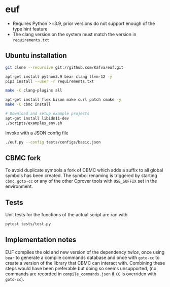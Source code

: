 # euf
* Requires Python >=3.9, prior versions do not support enough of the type hint feature
* The clang version on the system must match the version in `requirements.txt`

## Ubuntu installation
```sh
git clone --recursive git://github.com/Kafva/euf.git

apt-get install python3.9 bear clang llvm-12 -y
pip3 install --user -r requirements.txt

make -C clang-plugins all

apt-get install flex bison make curl patch cmake -y
make -C cbmc install

# Download and setup example projects
apt-get install libidn11-dev
./scripts/examples_env.sh
```

Invoke with a JSON config file
```sh
./euf.py --config tests/configs/basic.json
```

## CBMC fork
To avoid duplicate symbols a fork of CBMC which adds a suffix to all global symbols has been created. The symbol renaming is triggered by starting `cbmc`, `goto-cc` or any of the other Cprover tools with `USE_SUFFIX` set in the environment.

## Tests
Unit tests for the functions of the actual script are ran with
```sh
pytest tests/test.py
```

## Implementation notes
EUF compiles the old and new version of the dependency _twice_, once using `bear` to generate a compile commands database and once with `goto-cc` to create a version of the library that CBMC can interact with. Combining these steps would have been preferable but doing so seems unsupported, (no commands are recorded in `compile_commands.json` if `CC` is overriden with `goto-cc`).

